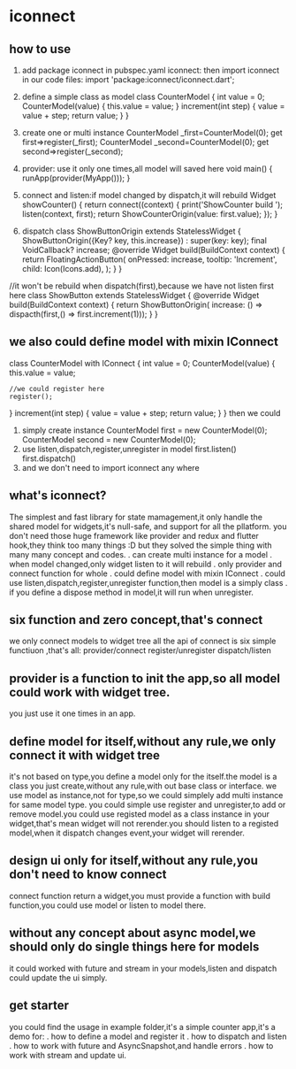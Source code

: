# iconnect


## how to use
1. add package iconnect in pubspec.yaml
iconnect:
then import iconnect in our code files:
import 'package:iconnect/iconnect.dart';

1. define a simple class as model
class CounterModel {
  int value = 0;
  CounterModel(value) {
    this.value = value;
  }
  increment(int step) {
    value = value + step;
    return value;
  }
}

1. create one or multi instance
CounterModel _first=CounterModel(0);
get first=>register(_first);
CounterModel _second=CounterModel(0);
get second=>register(_second);


1. provider: use it only one times,all model will saved here
void main() {
  runApp(provider(MyApp()));
}

1. connect and listen:if model changed by dispatch,it will rebuild
Widget showCounter() {
  return connect((context) {
    print('ShowCounter build ');
    listen(context, first);
    return ShowCounterOrigin(value: first.value);
  });
}
    


1. dispatch
class ShowButtonOrigin extends StatelessWidget {
  ShowButtonOrigin({Key? key, this.increase}) : super(key: key);
  final VoidCallback? increase;
  @override
  Widget build(BuildContext context) {
    return FloatingActionButton(
      onPressed: increase,
      tooltip: 'Increment',
      child: Icon(Icons.add),
    );
  }
}

//it won't be rebuild when dispatch(first),because we have not listen first here
class ShowButton extends StatelessWidget {
  @override
  Widget build(BuildContext context) {
    return ShowButtonOrigin(
        increase: () => dispacth(first,() => first.increment(1)));
  }
}

## we also could define model with mixin IConnect
class CounterModel with IConnect {
  int value = 0;
  CounterModel(value) {
    this.value = value;

    //we could register here
    register();
  }
  increment(int step) {
    value = value + step;
    return value;
  }
}
then we could
1. simply create instance
CounterModel first = new CounterModel(0);
CounterModel second = new CounterModel(0);
1. use listen,dispatch,register,unregister in model
first.listen()
first.dispatch()
1. and we don't need to import iconnect any where


## what's iconnect?
The simplest and fast library for state mamagement,it only handle the shared model for widgets,it's null-safe, and support for all the pllatform.
you don't need those huge framework like provider and redux and flutter hook,they think too many things :D
but they solved the simple thing with many many concept and codes.
. can create multi instance for a model
. when model changed,only widget listen to it will rebuild 
. only provider and connect function for whole 
. could define model with mixin IConnect
. could use listen,dispatch,register,unregister function,then model is a simply class
. if you define a dispose method in model,it will run when unregister.
 


## six function and zero concept,that's connect
we only connect models to widget tree all the api of connect is six simple functiuon ,that's all:
provider/connect
register/unregister
dispatch/listen

## provider is a function to init the app,so all model could work with widget tree.
you just use it one times in an app.

## define model for itself,without any rule,we only connect it with widget tree
 it's not based on type,you define a model only for the itself.the model is a class you just create,without any rule,with out base class or interface.
 we use model as instance,not for type,so we could simplely add multi instance for same model type.
 you could simple use register and unregister,to add or remove model.you could use registed model as a class instance in your widget,that's mean widget will not rerender.you should listen to a registed model,when it dispatch changes event,your widget will rerender.

## design ui only for itself,without any rule,you don't need to know connect
  connect function return a widget,you must provide a function with build function,you could use model or listen to model there.

## without any concept about async model,we should only do single things here for models
  it could worked with future and stream in your models,listen and dispatch could update the ui simply.

## get starter
you could find the usage in example folder,it's a simple counter app,it's a demo for:
. how to define a model and register it
. how to dispatch and listen
. how to work with future and AsyncSnapshot,and handle errors
. how to work with stream and update ui.
